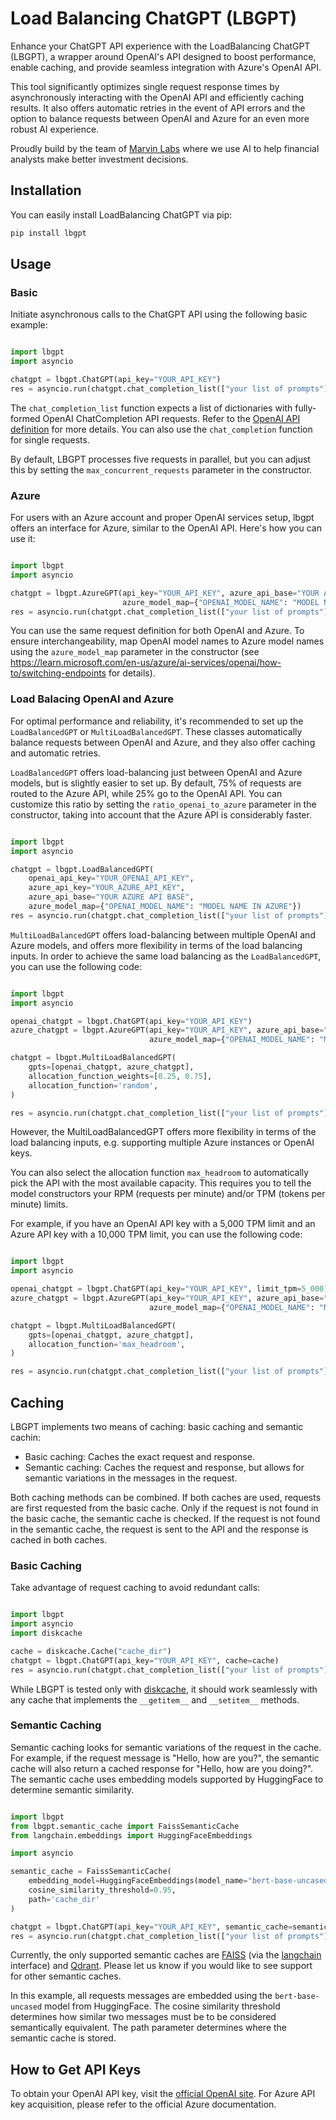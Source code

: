 # Load Balancing ChatGPT (LBGPT)

Enhance your ChatGPT API experience with the LoadBalancing ChatGPT (LBGPT), a wrapper around OpenAI's API designed to boost performance, enable caching, and provide seamless integration with Azure's OpenAI API.

This tool significantly optimizes single request response times by asynchronously interacting with the OpenAI API and efficiently caching results. It also offers automatic retries in the event of API errors and the option to balance requests between OpenAI and Azure for an even more robust AI experience.

Proudly build by the team of [Marvin Labs](https://marvin-labs.com/) where we use AI to help financial analysts make better investment decisions.

## Installation
You can easily install LoadBalancing ChatGPT via pip:
```bash
pip install lbgpt
```

## Usage

### Basic
Initiate asynchronous calls to the ChatGPT API using the following basic example:

```python

import lbgpt
import asyncio

chatgpt = lbgpt.ChatGPT(api_key="YOUR_API_KEY")
res = asyncio.run(chatgpt.chat_completion_list(["your list of prompts"]))
```

The `chat_completion_list` function expects a list of dictionaries with fully-formed OpenAI ChatCompletion API requests. Refer to the [OpenAI API definition](https://platform.openai.com/docs/api-reference/chat/create) for more details. You can also use the `chat_completion` function for single requests.

By default, LBGPT processes five requests in parallel, but you can adjust this by setting the `max_concurrent_requests` parameter in the constructor.


### Azure
For users with an Azure account and proper OpenAI services setup, lbgpt offers an interface for Azure, similar to the OpenAI API. Here's how you can use it:

```python

import lbgpt
import asyncio

chatgpt = lbgpt.AzureGPT(api_key="YOUR_API_KEY", azure_api_base="YOUR AZURE API BASE",
                         azure_model_map={"OPENAI_MODEL_NAME": "MODEL NAME IN AZURE"})
res = asyncio.run(chatgpt.chat_completion_list(["your list of prompts"]))
```


You can use the same request definition for both OpenAI and Azure. To ensure interchangeability, map OpenAI model names to Azure model names using the `azure_model_map` parameter in the constructor (see https://learn.microsoft.com/en-us/azure/ai-services/openai/how-to/switching-endpoints for details).


### Load Balacing OpenAI and Azure
For optimal performance and reliability, it's recommended to set up the `LoadBalancedGPT` or `MultiLoadBalancedGPT`. These classes automatically balance requests between OpenAI and Azure, and they also offer caching and automatic retries.

`LoadBalancedGPT` offers load-balancing just between OpenAI and Azure models, but is slightly easier to set up. By default, 75% of requests are routed to the Azure API, while 25% go to the OpenAI API. You can customize this ratio by setting the `ratio_openai_to_azure` parameter in the constructor, taking into account that the Azure API is considerably faster.

```python

import lbgpt
import asyncio

chatgpt = lbgpt.LoadBalancedGPT(
    openai_api_key="YOUR_OPENAI_API_KEY",
    azure_api_key="YOUR_AZURE_API_KEY",
    azure_api_base="YOUR AZURE API BASE",
    azure_model_map={"OPENAI_MODEL_NAME": "MODEL NAME IN AZURE"})
res = asyncio.run(chatgpt.chat_completion_list(["your list of prompts"]))
```

`MultiLoadBalancedGPT` offers load-balancing between multiple OpenAI and Azure models, and offers more flexibility in terms of the load balancing inputs. In order to achieve the same load balancing as the `LoadBalancedGPT`, you can use the following code:

```python

import lbgpt
import asyncio

openai_chatgpt = lbgpt.ChatGPT(api_key="YOUR_API_KEY")
azure_chatgpt = lbgpt.AzureGPT(api_key="YOUR_API_KEY", azure_api_base="YOUR AZURE API BASE",
                               azure_model_map={"OPENAI_MODEL_NAME": "MODEL NAME IN AZURE"})

chatgpt = lbgpt.MultiLoadBalancedGPT(
    gpts=[openai_chatgpt, azure_chatgpt],
    allocation_function_weights=[0.25, 0.75],
    allocation_function='random',
)

res = asyncio.run(chatgpt.chat_completion_list(["your list of prompts"]))
```

However, the MultiLoadBalancedGPT offers more flexibility in terms of the load balancing inputs, e.g. supporting multiple Azure instances or OpenAI keys. 

You can also select the allocation function `max_headroom` to automatically pick the API with the most available capacity. This requires you to tell the model constructors your RPM (requests per minute) and/or TPM (tokens per minute) limits. 

For example, if you have an OpenAI API key with a 5,000 TPM limit and an Azure API key with a 10,000 TPM limit, you can use the following code:

```python

import lbgpt
import asyncio

openai_chatgpt = lbgpt.ChatGPT(api_key="YOUR_API_KEY", limit_tpm=5_000)
azure_chatgpt = lbgpt.AzureGPT(api_key="YOUR_API_KEY", azure_api_base="YOUR AZURE API BASE",
                               azure_model_map={"OPENAI_MODEL_NAME": "MODEL NAME IN AZURE"}, limit_tpm=10_000)

chatgpt = lbgpt.MultiLoadBalancedGPT(
    gpts=[openai_chatgpt, azure_chatgpt],
    allocation_function='max_headroom',
)

res = asyncio.run(chatgpt.chat_completion_list(["your list of prompts"]))
```

## Caching

LBGPT implements two means of caching: basic caching and semantic cachin:

* Basic caching: Caches the exact request and response.
* Semantic caching: Caches the request and response, but allows for semantic variations in the messages in the request.

Both caching methods can be combined. If both caches are used, requests are first requested from the basic cache. Only if the request is not found in the basic cache, the semantic cache is checked. If the request is not found in the semantic cache, the request is sent to the API and the response is cached in both caches.


### Basic Caching
Take advantage of request caching to avoid redundant calls:

```python

import lbgpt
import asyncio
import diskcache

cache = diskcache.Cache("cache_dir")
chatgpt = lbgpt.ChatGPT(api_key="YOUR_API_KEY", cache=cache)
res = asyncio.run(chatgpt.chat_completion_list(["your list of prompts"]))
```

While LBGPT is tested only with [diskcache](https://pypi.org/project/diskcache/), it should work seamlessly with any cache that implements the `__getitem__` and `__setitem__` methods.


### Semantic Caching
Semantic caching looks for semantic variations of the request in the cache. For example, if the request message is "Hello, how are you?", the semantic cache will also return a cached response for "Hello, how are you doing?". The semantic cache uses embedding models supported by HuggingFace to determine semantic similarity.

```python

import lbgpt
from lbgpt.semantic_cache import FaissSemanticCache
from langchain.embeddings import HuggingFaceEmbeddings

import asyncio

semantic_cache = FaissSemanticCache(
    embedding_model=HuggingFaceEmbeddings(model_name="bert-base-uncased"),
    cosine_similarity_threshold=0.95,
    path='cache_dir'
)

chatgpt = lbgpt.ChatGPT(api_key="YOUR_API_KEY", semantic_cache=semantic_cache)
res = asyncio.run(chatgpt.chat_completion_list(["your list of prompts"]))
```

Currently, the only supported semantic caches are [FAISS](https://faiss.ai/) (via the [langchain](https://www.langchain.com/) interface) and [Qdrant](https://qdrant.tech/). Please let us know if you would like to see support for other semantic caches. 

In this example, all requests messages are embedded using the `bert-base-uncased` model from HuggingFace. The cosine similarity threshold determines how similar two messages must be to be considered semantically equivalent. The path parameter determines where the semantic cache is stored.


## How to Get API Keys
To obtain your OpenAI API key, visit the [official OpenAI site](https://platform.openai.com/account/api-keys). For Azure API key acquisition, please refer to the official Azure documentation.


